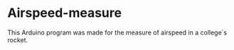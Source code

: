 # Airspeed-measure
This Arduino program was made for the measure of airspeed in a college´s rocket.
